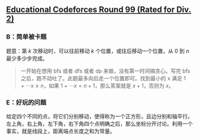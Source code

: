 ## [Educational Codeforces Round 99 (Rated for Div. 2)](https://codeforces.com/contest/1455/)

### B：简单被卡题

题意：第 $k$ 次移动时，可以往前移动 $k$ 个位置，或往后移动一个位置，从 0 到 $n$ 最少多少步完成。

> 一开始在想用 bfs 或者 dfs 或者 dp 来做，没有第一时间搞贪心。写完 bfs 之后，跑不动吐了。此题最多向后走一个位置即可。找到最小的 x 满足 $1 + \cdots x \geq n$，如果 $1 + \cdots x = n + 1$，那么答案就是 $x + 1$，否则为 $x$。

### E：好玩的问题

给定四个不同的点，将它们分别移动，使得称为一个正方形，且边分别和轴平行。左上角，右上角，左下角，右下角四个点明确之后，那么坐标分开讨论。利用一个事实，就是线段上，距离端点长度之和为常量。
